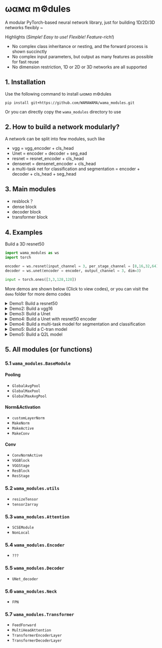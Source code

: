 # ωαмα m⚙️dules 
A modular PyTorch-based neural network library, just for building 1D/2D/3D networks flexibly ~


Highlights (*Simple! Easy to use! Flexible! Feature-rich!*)
 - No complex class inheritance or nesting, and the forward process is shown succinctly
 - No complex input parameters, but output as many features as possible for fast reuse
 - No dimension restriction, 1D or 2D or 3D networks are all supported


## 1. Installation
Use the following command to install ωαмα m⚙️dules 
```
pip install git+https://github.com/WAMAWAMA/wama_modules.git
```

Or you can directly copy the `wama_modules` directory to use


## 2. How to build a network modularly?
A network can be split into few modules, such like
 - vgg = vgg_encoder + cls_head
 - Unet = encoder + decoder + seg_ead
 - resnet = resnet_encoder + cls_head
 - densenet = densenet_encoder + cls_head
 - a multi-task net for classification and segmentation = encoder + decoder + cls_head + seg_head


## 3. Main modules
 - resblock？
 - dense block
 - decoder block
 - transformer block


## 4. Examples


Build a 3D resnet50 


```python
import wama_modules as ws
import torch

encoder = ws.resnet(input_channel = 3, per_stage_channel = [8,16,32,64], dim=3)
decoder = ws.unet(encoder = encoder, output_channel = 3, dim=3)

input = torch.ones([3,3,128,128])

```





More demos are shown below (Click to view codes), or you can visit the `demo` folder for more demo codes
<details>
<summary> Demo1: Build a resnet50  </summary>
 
```python
import wama_modules as ws
import torch

encoder = ws.resnet(input_channel = 3, per_stage_channel = [8,16,32,64], dim=3)
decoder = ws.unet(encoder = encoder, output_channel = 3, dim=3)

input = torch.ones([3,3,128,128])

```
</details>



<details>
<summary> Demo2: Build a vgg16  </summary>
 
```python
import wama_modules as ws
import torch

encoder = ws.resnet(input_channel = 3, per_stage_channel = [8,16,32,64], dim=3)
decoder = ws.unet(encoder = encoder, output_channel = 3, dim=3)

input = torch.ones([3,3,128,128])

```
</details>


<details>
<summary> Demo3: Build a Unet  </summary>
 
```python
import wama_modules as ws
import torch

encoder = ws.resnet(input_channel = 3, per_stage_channel = [8,16,32,64], dim=3)
decoder = ws.unet(encoder = encoder, output_channel = 3, dim=3)

input = torch.ones([3,3,128,128])

```
</details>


<details>
<summary> Demo4: Build a Unet with resnet50 encoder  </summary>
 
```python
import wama_modules as ws
import torch

encoder = ws.resnet(input_channel = 3, per_stage_channel = [8,16,32,64], dim=3)
decoder = ws.unet(encoder = encoder, output_channel = 3, dim=3)

input = torch.ones([3,3,128,128])

```
</details>

<details>
<summary> Demo4: Build a multi-task model for segmentation and classification</summary>
 
```python
import wama_modules as ws
import torch

encoder = ws.resnet(input_channel = 3, per_stage_channel = [8,16,32,64], dim=3)
decoder = ws.unet(encoder = encoder, output_channel = 3, dim=3)

input = torch.ones([3,3,128,128])

```
</details>



<details>
<summary> Demo5: Build a C-tran model </summary>
 
```python
import wama_modules as ws
import torch

encoder = ws.resnet(input_channel = 3, per_stage_channel = [8,16,32,64], dim=3)
decoder = ws.unet(encoder = encoder, output_channel = 3, dim=3)

input = torch.ones([3,3,128,128])

```
</details>


<details>
<summary> Demo5: Build a Q2L model  </summary>
 
```python
import wama_modules as ws
import torch

encoder = ws.resnet(input_channel = 3, per_stage_channel = [8,16,32,64], dim=3)
decoder = ws.unet(encoder = encoder, output_channel = 3, dim=3)

input = torch.ones([3,3,128,128])

```
</details>



## 5. All modules (or functions)

### 5.1 `wama_modules.BaseModule`

#### Pooling
 - `GlobalAvgPool`
 - `GlobalMaxPool`
 - `GlobalMaxAvgPool`

#### Norm&Activation
 - `customLayerNorm`
 - `MakeNorm`
 - `MakeActive`
 - `MakeConv`

#### Conv
 - `ConvNormActive`
 - `VGGBlock`
 - `VGGStage`
 - `ResBlock`
 - `ResStage`


### 5.2 `wama_modules.utils`
 - `resizeTensor`
 - `tensor2array`


### 5.3 `wama_modules.Attention`
 - `SCSEModule`
 - `NonLocal`


### 5.4 `wama_modules.Encoder`
 - `???`


### 5.5 `wama_modules.Decoder`
 - `UNet_decoder`


### 5.6 `wama_modules.Neck`
 - `FPN`


### 5.7 `wama_modules.Transformer`
 - `FeedForward`
 - `MultiHeadAttention`
 - `TransformerEncoderLayer`
 - `TransformerDecoderLayer`


